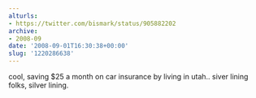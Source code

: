 ```yaml
---
alturls:
- https://twitter.com/bismark/status/905882202
archive:
- 2008-09
date: '2008-09-01T16:30:38+00:00'
slug: '1220286638'
---
```


cool, saving $25 a month on car insurance by living in utah.. siver lining folks, silver lining.

